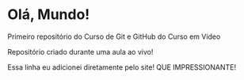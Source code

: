 # Olá, Mundo!
 Primeiro repositório do Curso de Git e GitHub do Curso em Vídeo

 Repositório criado durante uma aula ao vivo!

 Essa linha eu adicionei diretamente pelo site! QUE IMPRESSIONANTE!

